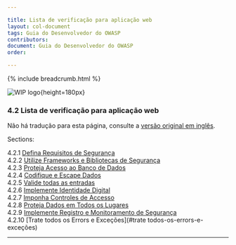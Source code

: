 ```yaml
---

title: Lista de verificação para aplicação web
layout: col-document
tags: Guia do Desenvolvedor do OWASP
contributors:
document: Guia do Desenvolvedor do OWASP
order:

---
```


{% include breadcrumb.html %}

![WIP logo](../../../assets/images/dg_wip.png "Trabalho em andamento"){height=180px}

### 4.2 Lista de verificação para aplicação web

Não há tradução para esta página, consulte a [versão original em inglês][release0602].

Sections:

4.2.1 [Defina Requisitos de Segurança](#defina-requisitos-de-segurança)  
4.2.2 [Utilize Frameworks e Bibliotecas de Segurança](#utilize-frameworks-e-bibliotecas-de-segurança)  
4.2.3 [Proteja Acesso ao Banco de Dados](#proteja-acesso-ao-banco-de-dados)  
4.2.4 [Codifique e Escape Dados](#codifique-e-escape-dados)  
4.2.5 [Valide todas as entradas](#valide-todas-as-entradas)  
4.2.6 [Implemente Identidade Digital](#implemente-identidade-digital)  
4.2.7 [Imponha Controles de Accesso](#imponha-controles-de-accesso)  
4.2.8 [Proteja Dados em Todos os Lugares](#proteja-dados-em-todos-os-lugares)  
4.2.9 [Implemente Registro e Monitoramento de Segurança](#implemente-registro-e-monitoramento-de-segurança)  
4.2.10 [Trate todos os Errors e Exceções](#trate todos-os-errors-e-exceções)  

----

[release0602]: https://github.com/OWASP/www-project-developer-guide/blob/main/draft/06-design/02-web-app-checklist/toc.md
